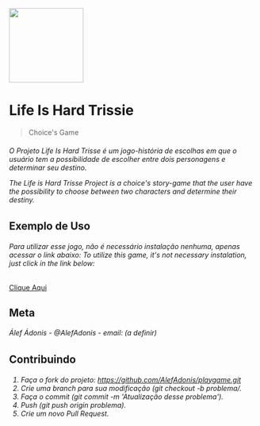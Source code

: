 <img src="https://cdn.dribbble.com/users/1736305/screenshots/6466761/d_2x.png" height= "150" width= "150">

<h1>Life Is Hard Trissie</h1>
<blockquote>Choice's Game</blockquote>

<h6>
O Projeto Life Is Hard Trisse é um jogo-história de escolhas em que o usuário tem a possibilidade de escolher entre dois personagens e determinar seu destino.

The Life is Hard Trisse Project is a choice's story-game that the user have the possibility to choose between two characters and determine their destiny.</h6>

<h2>Exemplo de Uso</h2>

<h6>
Para utilizar esse jogo, não é necessário instalação nenhuma, apenas acessar o link abaixo:
To utilize this game, it's not necessary instalation, just click in the link below:
</h6>

<a href="https://playgame.alefadonis.repl.run/">Clique Aqui</a>

<h2>Meta</h2>

<h6>Álef Ádonis - @AlefAdonis - email: (a definir)</h6>

<h2>Contribuindo</h2>

<h6>
<ol>
    <li>Faça o fork do projeto: <a href="https://github.com/AlefAdonis/playgame.git">https://github.com/AlefAdonis/playgame.git</a></li>
    <li>Crie uma branch para sua modificação (git checkout -b problema/.</li>
    <li>Faça o commit (git commit -m 'Atualização desse problema').</li>
    <li>Push (git push origin problema).</li>
    <li>Crie um novo <em>Pull Request</em>.</li>
</h6> 
 
